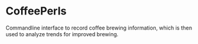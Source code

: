# CoffeePerls
Commandline interface to record coffee brewing information, which is then used to analyze trends for improved brewing.
